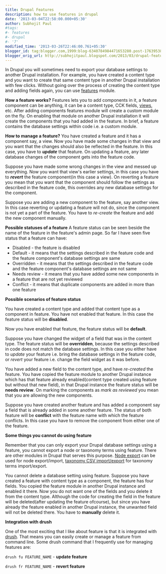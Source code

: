 ```yaml
---
title: Drupal Features
description: how to use features in drupal
date: '2013-03-04T22:58:00.000+05:30'
author: Subhojit Paul
#tags:
#- features
#- drupal
#- '7'
modified_time: '2013-03-26T22:46:00.761+05:30'
blogger_id: tag:blogger.com,1999:blog-6340784984471653280.post-1763953898490285089
blogger_orig_url: http://subhojitpaul.blogspot.com/2013/03/drupal-features.html
---
```


In Drupal you will sometimes need to export your database settings to another Drupal installation. For example, you have created a content type and you want to create that same content type in another Drupal installation with few clicks. Without going over the process of creating the content type and adding fields again, you can use [features](http://drupal.org/project/features) module.

**How a feature works?**
Features lets you to add components in it, a feature component can be anything, it can be a content type, CCK fields, [views](http://drupal.org/project/views), etc. After adding components features module will create a custom module on the fly. On enabling that module on another Drupal installation it will create the components that you had added in the feature. In brief, a feature contains the database settings within code i.e. a custom module.

**How to manage a feature?**
You have created a feature and it has a component say, a view. Now you have made some changes in that view and you want that the changes should also be reflected in the feature. In this case, you have to **_update_** that feature. On updating a feature, any later database changes of the component gets into the feature code.

Suppose you have made some wrong changes in the view and messed up everything. Now you want that view's earlier settings, in this case you have to **_revert_** the feature component(in this case a view). On reverting a feature you mean that you want that the component should follow the settings as described in the feature code, this overrides any new database settings for the component.

Suppose you are adding a new component to the feature, say another view. In this case reverting or updating a feature will not do, since the component is not yet a part of the feature. You have to _re-create_ the feature and add the new component manually.

**Possible statuses of a feature**
A feature status can be seen beside the name of the feature in the feature's admin page. So far I have seen five status that a feature can have:

*   Disabled - the feature is disabled
*   Default - it means that the settings described in the feature code and the feature component's database settings are same
*   Overridden - it means that the settings described in the feature code and the feature component's database settings are not same
*   Needs review - it means that you have added some new components in a feature that are not yet reviewed
*   Conflict - it means that duplicate components are added in more than one feature

**Possible scenarios of feature status**

You have created a content type and added that content type as a component in feature. You have not enabled that feature. In this case the feature status will be **disabled**.

Now you have enabled that feature, the feature status will be **default**.

Suppose you have changed the widget of a field that was in the content type. The feature status will be **overridden**, because the settings described in code does not match the database settings. In this case you either have to _update_ your feature i.e. bring the database settings in the feature code, or _revert_ your feature i.e. change the field widget as it was before.

You have added a new field to the content type, and have _re-created_ the feature. You have copied the feature module to another Drupal instance which has that feature already enabled(content type created using feature but without that new field), in that Drupal instance the feature status will be **needs review**. On marking the components as _mark as reviewed_ you mean that you are allowing the new components.

Suppose you have created another feature and has added a component say a field that is already added in some another feature. The status of both feature will be **conflict** with the feature name with which the feature conflicts. In this case you have to remove the component from either one of the feature.

**Some things you cannot do using feature**

Remember that you can only export your Drupal database settings using a feature, you cannot export a node or taxonomy terms using feature. There are other modules in Drupal that serves this purpose. [Node export](http://drupal.org/project/node_export) can be used for node export/import, [taxonomy CSV import/export](http://drupal.org/project/taxonomy_csv) for taxonomy terms import/export.

You cannot delete a database setting using feature. Suppose you have created a feature with content type as a component, the feature has four fields. You copied the feature module in another Drupal instance and enabled it there. Now you do not want one of the fields and you delete it from the content type. Although the code for creating the field in the feature will be deleted(after updating the feature ofcourse), but since you have already the feature enabled in another Drupal instance, the unwanted field will not be deleted there. You have to **manually** delete it.

**Integration with drush**

One of the most exciting that I like about feature is that it is integrated with [drush](http://drupal.org/project/drush). That means you can easily create or manage a feature from command line. Some drush command that I frequently use for managing features are:

`drush fu FEATURE_NAME` - **update feature**

`drush fr FEATURE_NAME` - **revert feature**
